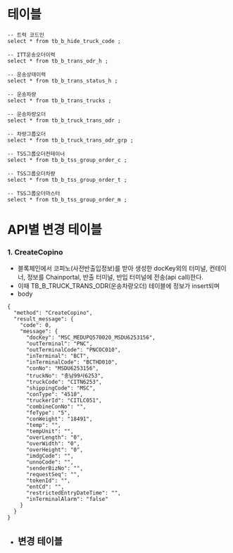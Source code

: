 
# 테이블

```
-- 트럭 코드인
select * from tb_b_hide_truck_code ;

-- ITT운송오더이력
select * from tb_b_trans_odr_h ;

-- 운송상태이력
select * from tb_b_trans_status_h ;

-- 운송차량
select * from tb_b_trans_trucks ;

-- 운송차량오더
select * from tb_b_truck_trans_odr ;

-- 차량그룹오더
select * from tb_b_truck_trans_odr_grp ;

-- TSS그룹오더컨테이너
select * from tb_b_tss_group_order_c ;

-- TSS그룹오더차량
select * from tb_b_tss_group_order_t ;

-- TSS그룹오더마스터
select * from tb_b_tss_group_order_m ;
```

# API별 변경 테이블
### 1. CreateCopino
- 블록체인에서 코피노(사전반출입정보)를 받아 생성한 docKey외의 터미널, 컨테이너, 정보를 Chainportal, 반출 터미널, 반입 터미널에 전송(api call)한다.
- 이때 TB_B_TRUCK_TRANS_ODR(운송차량오더) 테이블에 정보가 insert되며
- body
```
{
  "method": "CreateCopino",
  "result_message": {
    "code": 0,
    "message": {
      "docKey": "MSC_MEDUPQ570020_MSDU6253156",
      "outTerminal": "PNC",
      "outTerminalCode": "PNCOC010",
      "inTerminal": "BCT",
      "inTerminalCode": "BCTHD010",
      "conNo": "MSDU6253156",
      "truckNo": "충남99사6253",
      "truckCode": "CITN6253",
      "shippingCode": "MSC",
      "conType": "4510",
      "truckerId": "CITLC051",
      "combineConNo": "",
      "feType": "5",
      "conWeight": "18491",
      "temp": "",
      "tempUnit": "",
      "overLength": "0",
      "overWidth": "0",
      "overHeight": "0",
      "imdgCode": "",
      "unnoCode": "",
      "senderBizNo": "",
      "requestSeq": "",
      "tokenId": "",
      "entCd": "",
      "restrictedEntryDateTime": "",
      "inTerminalAlarm": "false"
    }
  }
}
```
- 변경 테이블
	- 